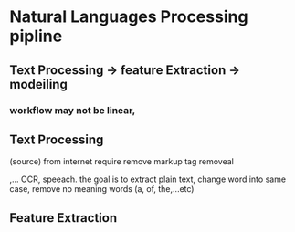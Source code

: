 # Natural Languages Processing pipline
## Text Processing -> feature Extraction -> modeiling
### workflow may not be linear, 

## Text Processing
  (source) from internet require remove markup tag removeal <div>,<span>... OCR, speeach. 
  the goal is to extract plain text, change word into same case, remove no meaning words (a, of, the,...etc)

## Feature Extraction
